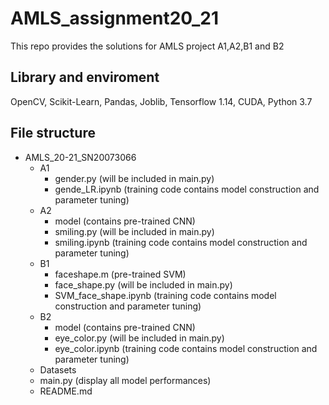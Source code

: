# AMLS_assignment20_21
This repo provides the solutions for AMLS project A1,A2,B1 and B2

## Library and enviroment
OpenCV, Scikit-Learn, Pandas, Joblib, Tensorflow 1.14, CUDA, Python 3.7

## File structure
- AMLS_20-21_SN20073066
  - A1
    - gender.py (will be included in main.py)
    - gende_LR.ipynb (training code contains model construction and parameter tuning)
  - A2
    - model (contains pre-trained CNN)
    - smiling.py (will be included in main.py)
    - smiling.ipynb (training code contains model construction and parameter tuning)
  - B1
    - faceshape.m (pre-trained SVM)
    - face_shape.py (will be included in main.py)
    - SVM_face_shape.ipynb (training code contains model construction and parameter tuning)
  - B2
    - model (contains pre-trained CNN)
    - eye_color.py (will be included in main.py)
    - eye_color.ipynb (training code contains model construction and parameter tuning)
  - Datasets
  - main.py (display all model performances)
  - README.md
